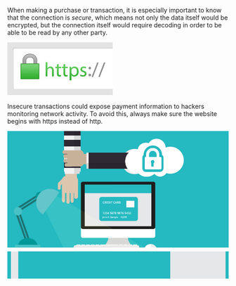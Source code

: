 When making a purchase or transaction, it is especially important to know that the connection is *secure*, which means not only the data itself would be encrypted, but the connection itself would require decoding in order to be able to be read by any other party.


![](.guides/img/https.jpg)

Insecure transactions could expose payment information to hackers monitoring network activity. To avoid this, always make sure the website begins with https instead of http.


![](.guides/img/steal_info.jpg)
